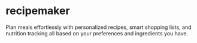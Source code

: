 # recipemaker
Plan meals effortlessly with personalized recipes, smart shopping lists, and nutrition tracking all based on your preferences and ingredients you have.
